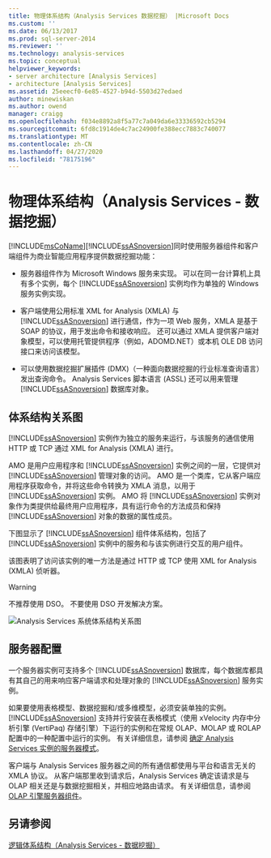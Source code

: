 ```yaml
---
title: 物理体系结构（Analysis Services 数据挖掘） |Microsoft Docs
ms.custom: ''
ms.date: 06/13/2017
ms.prod: sql-server-2014
ms.reviewer: ''
ms.technology: analysis-services
ms.topic: conceptual
helpviewer_keywords:
- server architecture [Analysis Services]
- architecture [Analysis Services]
ms.assetid: 25eeecf0-6e85-4527-b94d-5503d27edaed
author: minewiskan
ms.author: owend
manager: craigg
ms.openlocfilehash: f034e8892a8f5a77c7a049da6e33336592cb5294
ms.sourcegitcommit: 6fd8c1914de4c7ac24900fe388ecc7883c740077
ms.translationtype: MT
ms.contentlocale: zh-CN
ms.lasthandoff: 04/27/2020
ms.locfileid: "78175196"
---
```

# <a name="physical-architecture-analysis-services---data-mining"></a>物理体系结构（Analysis Services - 数据挖掘）
  [!INCLUDE[msCoName](../../includes/msconame-md.md)][!INCLUDE[ssASnoversion](../../includes/ssasnoversion-md.md)]同时使用服务器组件和客户端组件为商业智能应用程序提供数据挖掘功能：

-   服务器组件作为 Microsoft Windows 服务来实现。 可以在同一台计算机上具有多个实例，每个 [!INCLUDE[ssASnoversion](../../includes/ssasnoversion-md.md)] 实例均作为单独的 Windows 服务实例实现。

-   客户端使用公用标准 XML for Analysis (XMLA) 与 [!INCLUDE[ssASnoversion](../../includes/ssasnoversion-md.md)] 进行通信，作为一项 Web 服务，XMLA 是基于 SOAP 的协议，用于发出命令和接收响应。 还可以通过 XMLA 提供客户端对象模型，可以使用托管提供程序（例如，ADOMD.NET）或本机 OLE DB 访问接口来访问该模型。

-   可以使用数据挖掘扩展插件 (DMX)（一种面向数据挖掘的行业标准查询语言）发出查询命令。 Analysis Services 脚本语言 (ASSL) 还可以用来管理 [!INCLUDE[ssASnoversion](../../includes/ssasnoversion-md.md)] 数据库对象。

## <a name="architectural-diagram"></a>体系结构关系图
 [!INCLUDE[ssASnoversion](../../includes/ssasnoversion-md.md)] 实例作为独立的服务来运行，与该服务的通信使用 HTTP 或 TCP 通过 XML for Analysis (XMLA) 进行。

 AMO 是用户应用程序和 [!INCLUDE[ssASnoversion](../../includes/ssasnoversion-md.md)] 实例之间的一层，它提供对 [!INCLUDE[ssASnoversion](../../includes/ssasnoversion-md.md)] 管理对象的访问。 AMO 是一个类库，它从客户端应用程序获取命令，并将这些命令转换为 XMLA 消息，以用于 [!INCLUDE[ssASnoversion](../../includes/ssasnoversion-md.md)] 实例。 AMO 将 [!INCLUDE[ssASnoversion](../../includes/ssasnoversion-md.md)] 实例对象作为类提供给最终用户应用程序，具有运行命令的方法成员和保持 [!INCLUDE[ssASnoversion](../../includes/ssasnoversion-md.md)] 对象的数据的属性成员。

 下图显示了 [!INCLUDE[ssASnoversion](../../includes/ssasnoversion-md.md)] 组件体系结构，包括了 [!INCLUDE[ssASnoversion](../../includes/ssasnoversion-md.md)] 实例中的服务和与该实例进行交互的用户组件。

 该图表明了访问该实例的唯一方法是通过 HTTP 或 TCP 使用 XML for Analysis (XMLA) 侦听器。

> [!WARNING]
>  不推荐使用 DSO。 不要使用 DSO 开发解决方案。

 ![Analysis Services 系统体系结构关系图](../dev-guide/media/analysisservicessystemarchitecture.gif "Analysis Services 系统体系结构关系图")

## <a name="server-configuration"></a>服务器配置
 一个服务器实例可支持多个 [!INCLUDE[ssASnoversion](../../includes/ssasnoversion-md.md)] 数据库，每个数据库都具有其自己的用来响应客户端请求和处理对象的 [!INCLUDE[ssASnoversion](../../includes/ssasnoversion-md.md)] 服务实例。

 如果要使用表格模型、数据挖掘和/或多维模型，必须安装单独的实例。 [!INCLUDE[ssASnoversion](../../includes/ssasnoversion-md.md)] 支持并行安装在表格模式（使用 xVelocity 内存中分析引擎 (VertiPaq) 存储引擎）下运行的实例和在常规 OLAP、MOLAP 或 ROLAP 配置中的一种配置中运行的实例。 有关详细信息，请参阅 [确定 Analysis Services 实例的服务器模式](../instances/determine-the-server-mode-of-an-analysis-services-instance.md)。

 客户端与 Analysis Services 服务器之间的所有通信都使用与平台和语言无关的 XMLA 协议。 从客户端那里收到请求后，Analysis Services 确定该请求是与 OLAP 相关还是与数据挖掘相关，并相应地路由请求。 有关详细信息，请参阅 [OLAP 引擎服务器组件](../multidimensional-models/olap-physical/olap-engine-server-components.md)。

## <a name="see-also"></a>另请参阅
 [逻辑体系结构（Analysis Services - 数据挖掘）](logical-architecture-analysis-services-data-mining.md)



